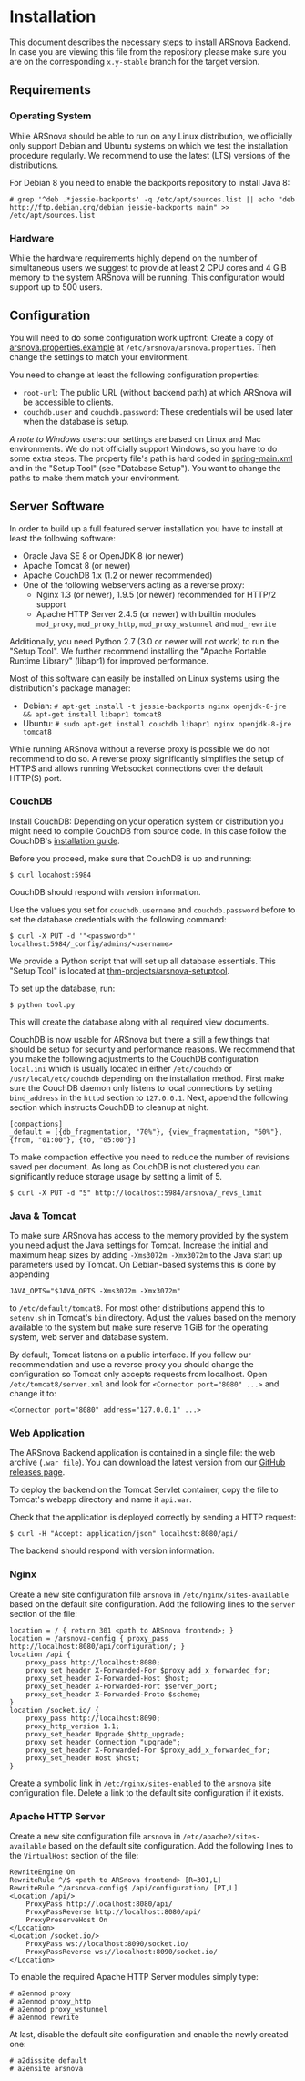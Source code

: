 # Installation

This document describes the necessary steps to install ARSnova Backend.
In case you are viewing this file from the repository please make sure you are on the corresponding `x.y-stable` branch for the target version.


## Requirements

### Operating System

While ARSnova should be able to run on any Linux distribution, we officially only support Debian and Ubuntu systems on which we test the installation procedure regularly.
We recommend to use the latest (LTS) versions of the distributions.

For Debian 8 you need to enable the backports repository to install Java 8:

	# grep '^deb .*jessie-backports' -q /etc/apt/sources.list || echo "deb http://ftp.debian.org/debian jessie-backports main" >> /etc/apt/sources.list


### Hardware

While the hardware requirements highly depend on the number of simultaneous users we suggest to provide at least 2 CPU cores and 4 GiB memory to the system ARSnova will be running.
This configuration would support up to 500 users.


## Configuration

You will need to do some configuration work upfront:
Create a copy of [arsnova.properties.example](src/main/resources/arsnova.properties.example) at `/etc/arsnova/arsnova.properties`.
Then change the settings to match your environment.

You need to change at least the following configuration properties:

* `root-url`: The public URL (without backend path) at which ARSnova will be accessible to clients.
* `couchdb.user` and `couchdb.password`: These credentials will be used later when the database is setup.

*A note to Windows users*: our settings are based on Linux and Mac environments.
We do not officially support Windows, so you have to do some extra steps.
The property file's path is hard coded in
[spring-main.xml](src/main/webapp/WEB-INF/spring/spring-main.xml) and in the "Setup Tool" (see "Database Setup").
You want to change the paths to make them match your environment.


## Server Software

In order to build up a full featured server installation you have to install at least the following software:

* Oracle Java SE 8 or OpenJDK 8 (or newer)
* Apache Tomcat 8 (or newer)
* Apache CouchDB 1.x (1.2 or newer recommended)
* One of the following webservers acting as a reverse proxy:
	* Nginx 1.3 (or newer), 1.9.5 (or newer) recommended for HTTP/2 support
	* Apache HTTP Server 2.4.5 (or newer) with builtin modules `mod_proxy`, `mod_proxy_http`, `mod_proxy_wstunnel` and `mod_rewrite`

Additionally, you need Python 2.7 (3.0 or newer will not work) to run the "Setup Tool".
We further recommend installing the "Apache Portable Runtime Library" (libapr1) for improved performance.

Most of this software can easily be installed on Linux systems using the distribution's package manager:
* Debian: `# apt-get install -t jessie-backports nginx openjdk-8-jre && apt-get install libapr1 tomcat8`
* Ubuntu: `# sudo apt-get install couchdb libapr1 nginx openjdk-8-jre tomcat8`

While running ARSnova without a reverse proxy is possible we do not recommend to do so.
A reverse proxy significantly simplifies the setup of HTTPS and allows running Websocket connections over the default HTTP(S) port.


### CouchDB

Install CouchDB:
Depending on your operation system or distribution you might need to compile CouchDB from source code.
In this case follow the CouchDB's
[installation guide](http://docs.couchdb.org/en/1.6.1/install/index.html).

Before you proceed, make sure that CouchDB is up and running:

	$ curl locahost:5984

CouchDB should respond with version information.

Use the values you set for `couchdb.username` and `couchdb.password` before to set the database credentials with the following command:

	$ curl -X PUT -d '"<password>"' localhost:5984/_config/admins/<username>

We provide a Python script that will set up all database essentials.
This "Setup Tool" is located at [thm-projects/arsnova-setuptool](https://github.com/thm-projects/arsnova-setuptool).

To set up the database, run:

	$ python tool.py

This will create the database along with all required view documents.

CouchDB is now usable for ARSnova but there a still a few things that should be setup for security and performance reasons.
We recommend that you make the following adjustments to the CouchDB configuration `local.ini` which is usually located in either `/etc/couchdb` or `/usr/local/etc/couchdb` depending on the installation method.
First make sure the CouchDB daemon only listens to local connections by setting `bind_address` in the `httpd` section to `127.0.0.1`.
Next, append the following section which instructs CouchDB to cleanup at night.

	[compactions]
	_default = [{db_fragmentation, "70%"}, {view_fragmentation, "60%"}, {from, "01:00"}, {to, "05:00"}]

To make compaction effective you need to reduce the number of revisions saved per document.
As long as CouchDB is not clustered you can significantly reduce storage usage by setting a limit of 5.

	$ curl -X PUT -d "5" http://localhost:5984/arsnova/_revs_limit


### Java & Tomcat

To make sure ARSnova has access to the memory provided by the system you need adjust the Java settings for Tomcat.
Increase the initial and maximum heap sizes by adding `-Xms3072m -Xmx3072m` to the Java start up parameters used by Tomcat.
On Debian-based systems this is done by appending

	JAVA_OPTS="$JAVA_OPTS -Xms3072m -Xmx3072m"

to `/etc/default/tomcat8`.
For most other distributions append this to `setenv.sh` in Tomcat's `bin` directory.
Adjust the values based on the memory available to the system but make sure reserve 1 GiB for the operating system, web server and database system.

By default, Tomcat listens on a public interface.
If you follow our recommendation and use a reverse proxy you should change the configuration so Tomcat only accepts requests from localhost.
Open `/etc/tomcat8/server.xml` and look for `<Connector port="8080" ...>` and change it to:

	<Connector port="8080" address="127.0.0.1" ...>


### Web Application

The ARSnova Backend application is contained in a single file: the web archive (`.war file`).
You can download the latest version from our
[GitHub releases page](https://github.com/thm-projects/arsnova-backend/releases).

To deploy the backend on the Tomcat Servlet container, copy the file to Tomcat's webapp directory and name it `api.war`.

Check that the application is deployed correctly by sending a HTTP request:

	$ curl -H "Accept: application/json" localhost:8080/api/

The backend should respond with version information.


### Nginx

Create a new site configuration file `arsnova` in `/etc/nginx/sites-available` based on the default site configuration.
Add the following lines to the `server` section of the file:

	location = / { return 301 <path to ARSnova frontend>; }
	location = /arsnova-config { proxy_pass http://localhost:8080/api/configuration/; }
	location /api {
		proxy_pass http://localhost:8080;
		proxy_set_header X-Forwarded-For $proxy_add_x_forwarded_for;
		proxy_set_header X-Forwarded-Host $host;
		proxy_set_header X-Forwarded-Port $server_port;
		proxy_set_header X-Forwarded-Proto $scheme;
	}
	location /socket.io/ {
		proxy_pass http://localhost:8090;
		proxy_http_version 1.1;
		proxy_set_header Upgrade $http_upgrade;
		proxy_set_header Connection "upgrade";
		proxy_set_header X-Forwarded-For $proxy_add_x_forwarded_for;
		proxy_set_header Host $host;
	}

Create a symbolic link in `/etc/nginx/sites-enabled` to the `arsnova` site configuration file.
Delete a link to the default site configuration if it exists.


### Apache HTTP Server

Create a new site configuration file `arsnova` in `/etc/apache2/sites-available` based on the default site configuration.
Add the following lines to the `VirtualHost` section of the file:

	RewriteEngine On
	RewriteRule ^/$ <path to ARSnova frontend> [R=301,L]
	RewriteRule ^/arsnova-config$ /api/configuration/ [PT,L]
	<Location /api/>
		ProxyPass http://localhost:8080/api/
		ProxyPassReverse http://localhost:8080/api/
		ProxyPreserveHost On
	</Location>
	<Location /socket.io/>
		ProxyPass ws://localhost:8090/socket.io/
		ProxyPassReverse ws://localhost:8090/socket.io/
	</Location>

To enable the required Apache HTTP Server modules simply type:

	# a2enmod proxy
	# a2enmod proxy_http
	# a2enmod proxy_wstunnel
	# a2enmod rewrite

At last, disable the default site configuration and enable the newly created one:

	# a2dissite default
	# a2ensite arsnova
